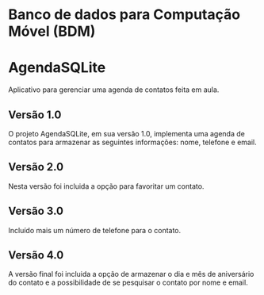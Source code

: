 # Banco de dados para Computação Móvel (BDM)

# AgendaSQLite

Aplicativo para gerenciar uma agenda de contatos feita em aula.

## Versão 1.0 

O projeto AgendaSQLite, em sua versão 1.0, implementa uma agenda de contatos para armazenar as seguintes informações: nome, telefone e email.

## Versão 2.0

Nesta versão foi incluida a opção para favoritar um contato.

## Versão 3.0

Incluído mais um número de telefone para o contato.

## Versão 4.0

A versão final foi incluida a opção de armazenar o dia e mês de aniversário do contato e a possibilidade de se pesquisar o contato por nome e email.